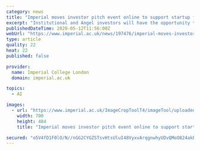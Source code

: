 ```yaml
---
category: news
title: "Imperial moves investor pitch event online to support startup founders"
excerpt: "Institutional and Angel investors will have the opportunity to explore new and future investment opportunities arising from Imperial College London"
publishedDateTime: 2020-05-12T11:56:00Z
webUrl: "https://www.imperial.ac.uk/news/197476/imperial-moves-investor-pitch-event-online/"
type: article
quality: 22
heat: 22
published: false

provider:
  name: Imperial College London
  domain: imperial.ac.uk

topics:
  - AI

images:
  - url: "https://www.imperial.ac.uk/ImageCropToolT4/imageTool/uploaded-images/newseventsimage_1589194540359_mainnews2012_x1.jpg"
    width: 700
    height: 484
    title: "Imperial moves investor pitch event online to support startup founders"

secured: "o5V4fD1F0lO/N//nGG2CYGZSTsvHtsUluI48VyxvArqgnwhyUDvQMoO824akEru8Y3aiUWr1UDA6OjR9DAsBFXKD3WmA2i0wy66ROqPwrRdbUzVZJt9kev/I3EpXOiCiHR9M4Z+g4r5287RnA9T4RdJkvnx06PtHfEQJeMfntvUG4sMPOhyZ58f8eqNn63/FwutU5VzY6Uz4KZK+IWWbWLTUN4g/iLK1wvuMaLqAHlttyaAtIyQJe4C8WLj17QMCCe42Mb6QKpHvZGrd4EiWATquM/lbrTNDDi9gy8DuNtEVs7Uq+68UDQFyKvCOjEZR;Z316m04aL6b43QA/In6U7w=="
---
```


